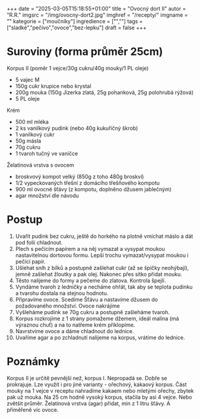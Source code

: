 
+++
date = "2025-03-05T15:18:55+01:00"
title = "Ovocný dort II"
autor = "R.R."
imgsrc = "/img/ovocny-dort2.jpg"
imghref = "/recepty/"
imgname = ""
kategorie = ["moučníky"]
ingredience = ["",""]
tags = ["sladké","pečivo","ovoce","bez-lepku"]
draft = false
+++


# Suroviny (forma průměr 25cm)
Korpus II (poměr 1 vejce/30g cukru/40g mouky/1 PL oleje)
- 5 vajec M
- 150g cukr krupice nebo krystal 
- 200g mouka (150g Jizerka zlatá, 25g pohanková, 25g polohrubá rýžová)
- 5 PL oleje 

Krém
- 500 ml mléka
- 2 ks vanilkový pudink (nebo 40g kukuřičný škrob)
- 1 vanilkový cukr
- 50g másla
- 70g cukru
- 1 tvaroh tučný ve vaničce

Želatinová vrstva s ovocem
- broskvový kompot velký (850g z toho 480g broskví)
- 1/2 vypeckovaných třešní z domácího třešňového kompotu 
- 900 ml ovocné šťávy  (z kompotu, doplněno džusem jablečným)
- agar množství dle návodu


# Postup
1. Uvařit pudink bez cukru, ještě do horkého na plotně vmíchat máslo a dát pod folii chladnout.
2. Plech s pečícím papírem a na něj vymazat a vysypat moukou nastavitelnou dortovou formu. Lepší trochu vymazat/vysypat moukou i pečící papír.
3. Ušlehat sníh z bílků a postupně zašlehat cukr (až se špičky neohýbají), jemně zašlehat žloutky a pak olej. Nakonec přes sítko přidat mouku.
4. Těsto nalijeme do formy a pečeme do zlatova. Kontrola špejlí.
5. Vyndáme tvaroh z ledničky a necháme ohřát, tak aby se teplota pudinku a tvarohu dostala na stejnou hodnotu.
6. Připravíme ovoce. Scedíme Šťávu a nastavíme džusem  do požadovaného množství. Ovoce nakrájíme 
7. Vyšleháme pudink se 70g cukru a postupně zašleháme tvaroh.
8. Korpus rozkrojíme z 1 strany pomažeme džemem, ideál malina (má výraznou chuť) a na to natřeme krém přiklopíme.
9. Navrstvíme ovoce a dáme chladnout do lednice.
10. Uvaříme agar a po zchladnutí nalijeme na korpus, vrátíme do lednice.

# Poznámky
Korpus II je určitě pevnější než, korpus I. Nepropadá se. Dobře se prokrajuje.
Lze využít i pro jiné varianty - ořechový, kakaový korpus. Část mouky na 1 vejce v receptu nahradíme kakaem nebo mletými ořechy, zbytek pak už mouka.
Na 25 cm hodně vysoký korpus, stačila by asi 4 vejce. Nebo zvětšit průměr.
Želatinová vrstva (agar) přidat, min z 1 litru šťávy. A přiměřeně víc ovoce.



<!-- --> 
